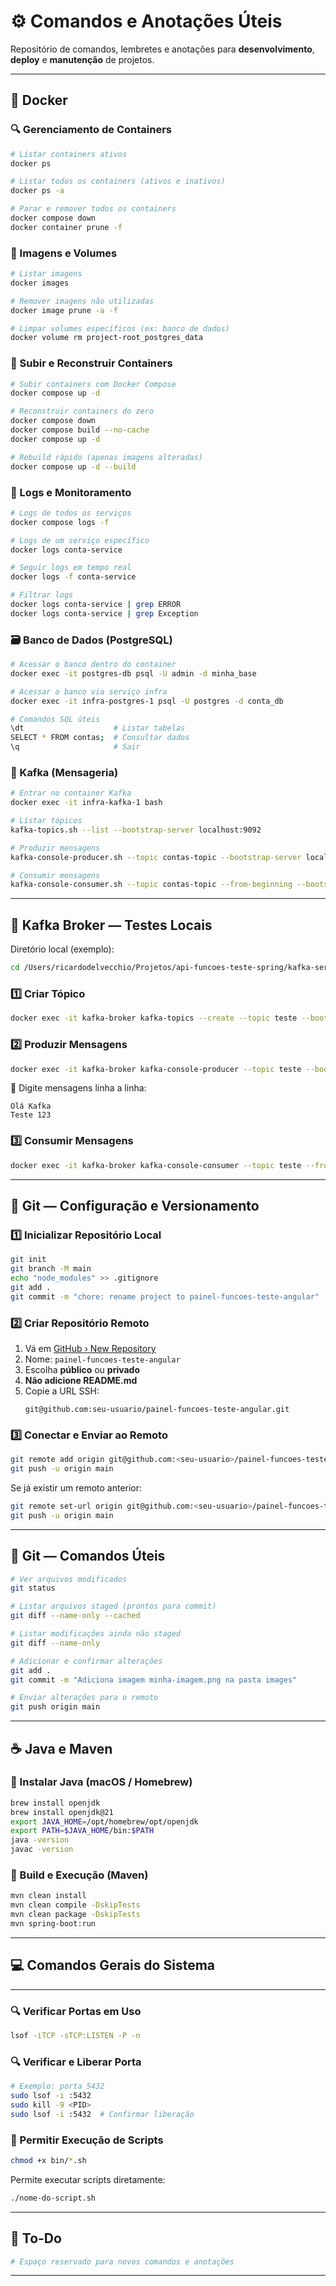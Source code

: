 # ⚙️ Comandos e Anotações Úteis

Repositório de comandos, lembretes e anotações para **desenvolvimento**, **deploy** e **manutenção** de projetos.

---

## 🐳 Docker

### 🔍 Gerenciamento de Containers
```bash
# Listar containers ativos
docker ps

# Listar todos os containers (ativos e inativos)
docker ps -a

# Parar e remover todos os containers
docker compose down
docker container prune -f
```

### 🧱 Imagens e Volumes
```bash
# Listar imagens
docker images

# Remover imagens não utilizadas
docker image prune -a -f

# Limpar volumes específicos (ex: banco de dados)
docker volume rm project-root_postgres_data
```

### 🚀 Subir e Reconstruir Containers
```bash
# Subir containers com Docker Compose
docker compose up -d

# Reconstruir containers do zero
docker compose down
docker compose build --no-cache
docker compose up -d

# Rebuild rápido (apenas imagens alteradas)
docker compose up -d --build
```

### 🧭 Logs e Monitoramento
```bash
# Logs de todos os serviços
docker compose logs -f

# Logs de um serviço específico
docker logs conta-service

# Seguir logs em tempo real
docker logs -f conta-service

# Filtrar logs
docker logs conta-service | grep ERROR
docker logs conta-service | grep Exception
```

### 🗃️ Banco de Dados (PostgreSQL)
```bash
# Acessar o banco dentro do container
docker exec -it postgres-db psql -U admin -d minha_base

# Acessar o banco via serviço infra
docker exec -it infra-postgres-1 psql -U postgres -d conta_db

# Comandos SQL úteis
\dt                    # Listar tabelas
SELECT * FROM contas;  # Consultar dados
\q                     # Sair
```

### 🧩 Kafka (Mensageria)
```bash
# Entrar no container Kafka
docker exec -it infra-kafka-1 bash

# Listar tópicos
kafka-topics.sh --list --bootstrap-server localhost:9092

# Produzir mensagens
kafka-console-producer.sh --topic contas-topic --bootstrap-server localhost:9092

# Consumir mensagens
kafka-console-consumer.sh --topic contas-topic --from-beginning --bootstrap-server localhost:9092
```

---

## 🔄 Kafka Broker — Testes Locais

Diretório local (exemplo):
```bash
cd /Users/ricardodelvecchio/Projetos/api-funcoes-teste-spring/kafka-service
```

### 1️⃣ Criar Tópico
```bash
docker exec -it kafka-broker kafka-topics --create --topic teste --bootstrap-server localhost:9092 --partitions 1 --replication-factor 1
```

### 2️⃣ Produzir Mensagens
```bash
docker exec -it kafka-broker kafka-console-producer --topic teste --bootstrap-server localhost:9092
```

💬 Digite mensagens linha a linha:
```
Olá Kafka
Teste 123
```

### 3️⃣ Consumir Mensagens
```bash
docker exec -it kafka-broker kafka-console-consumer --topic teste --from-beginning --bootstrap-server localhost:9092
```

---

## 🧩 Git — Configuração e Versionamento

### 1️⃣ Inicializar Repositório Local
```bash
git init
git branch -M main
echo "node_modules" >> .gitignore
git add .
git commit -m "chore: rename project to painel-funcoes-teste-angular"
```

### 2️⃣ Criar Repositório Remoto
1. Vá em [GitHub › New Repository](https://github.com/new)  
2. Nome: `painel-funcoes-teste-angular`  
3. Escolha **público** ou **privado**  
4. **Não adicione README.md**  
5. Copie a URL SSH:
   ```
   git@github.com:seu-usuario/painel-funcoes-teste-angular.git
   ```

### 3️⃣ Conectar e Enviar ao Remoto
```bash
git remote add origin git@github.com:<seu-usuario>/painel-funcoes-teste-angular.git
git push -u origin main
```

Se já existir um remoto anterior:
```bash
git remote set-url origin git@github.com:<seu-usuario>/painel-funcoes-teste-angular.git
git push -u origin main
```

---

## 🧠 Git — Comandos Úteis

```bash
# Ver arquivos modificados
git status

# Listar arquivos staged (prontos para commit)
git diff --name-only --cached

# Listar modificações ainda não staged
git diff --name-only

# Adicionar e confirmar alterações
git add .
git commit -m "Adiciona imagem minha-imagem.png na pasta images"

# Enviar alterações para o remoto
git push origin main
```

---

## ☕ Java e Maven

### 🔧 Instalar Java (macOS / Homebrew)
```bash
brew install openjdk
brew install openjdk@21
export JAVA_HOME=/opt/homebrew/opt/openjdk
export PATH=$JAVA_HOME/bin:$PATH
java -version
javac -version
```

### 🧱 Build e Execução (Maven)
```bash
mvn clean install
mvn clean compile -DskipTests
mvn clean package -DskipTests
mvn spring-boot:run
```

---

## 💻 Comandos Gerais do Sistema

---

### 🔍 Verificar Portas em Uso
```bash
lsof -iTCP -sTCP:LISTEN -P -n
```

### 🔍 Verificar e Liberar Porta
```bash
# Exemplo: porta 5432
sudo lsof -i :5432
sudo kill -9 <PID>
sudo lsof -i :5432  # Confirmar liberação
```

### 🔑 Permitir Execução de Scripts
```bash
chmod +x bin/*.sh
```

Permite executar scripts diretamente:
```bash
./nome-do-script.sh
```

---

## 📝 To-Do
```bash
# Espaço reservado para novos comandos e anotações
```

---